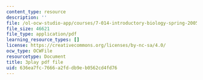 ```yaml
---
content_type: resource
description: ''
file: /ol-ocw-studio-app/courses/7-014-introductory-biology-spring-2005/636ea7fc7666a2fddb9eb0562cd4fd76_Uf7qNWklQkE.pdf
file_size: 46621
file_type: application/pdf
learning_resource_types: []
license: https://creativecommons.org/licenses/by-nc-sa/4.0/
ocw_type: OCWFile
resourcetype: Document
title: 3play pdf file
uid: 636ea7fc-7666-a2fd-db9e-b0562cd4fd76
---
```

